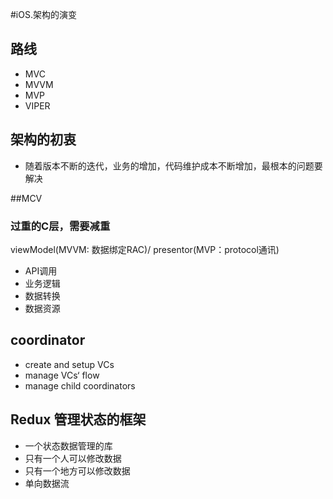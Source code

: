 #iOS.架构的演变

## 路线

* MVC 
* MVVM
* MVP
* VIPER

## 架构的初衷

* 随着版本不断的迭代，业务的增加，代码维护成本不断增加，最根本的问题要解决

##MCV

### 过重的C层，需要减重

viewModel(MVVM: 数据绑定RAC)/ presentor(MVP：protocol通讯)
* API调用
* 业务逻辑
* 数据转换
* 数据资源

## coordinator 

* create and setup VCs
* manage VCs‘ flow
* manage child coordinators

## Redux 管理状态的框架

* 一个状态数据管理的库
* 只有一个人可以修改数据
* 只有一个地方可以修改数据
* 单向数据流

